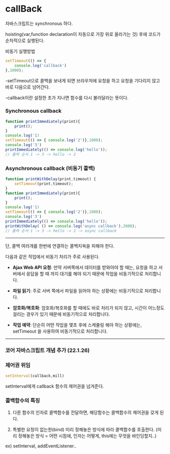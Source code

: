 # callBack

자바스크립트는 synchronous 하다.

hoisting(var,function declaration이 자동으로 가장 위로 올라가는 것) 후에 코드가 순차적으로 실행된다.

비동기 실행방법

```jsx
setTimeout(() => {
	console.log('callback')
},1000);
```

-setTimeout으로 콜백을 보내게 되면 브라우저에 요청을 하고 요청을 기다리지 않고 바로 다음으로 넘어간다.

-callback이란 설정한 초가 지나면 함수를 다시 불러달라는 뜻이다.

### Synchronous callback

```jsx
function printImmediately(print){
	print();
}
console.log('1)
setTimeout(() => { console.log('2')},1000);
console.log('3')
printImmediately(() => console.log('hello'));
// 출력 순서 1 -> 3 -> hello -> 2
```

### Asynchronous callback (비동기 콜백)

```jsx
function printWithDelay(print,timeout) {
	setTimeout(print,timeout);
}
function printImmediately(print){
	print();
}
console.log('1)
setTimeout(() => { console.log('2')},1000);
console.log('3')
printImmediately(() => console.log('hello'));
printWithDelay( () => console.log('async callback'),2000);
// 출력 순서 1 -> 3 -> hello -> 2 -> async callback
```

---

단, 콜백 여러개를 한번에 연결하는 콜백지옥을 피해야 한다.

다음과 같은 작업에서 비동기 처리가 주로 사용된다.

- **Ajax Web API 요청**: 만약 서버쪽에서 데이터를 받와아야 할 때는, 요청을 하고 서버에서 응답을 할 때 까지 대기를 해야 되기 때문에 작업을 비동기적으로 처리합니다.

- **파일 읽기**: 주로 서버 쪽에서 파일을 읽어야 하는 상황에는 비동기적으로 처리합니다.

- **암호화/복호화**: 암호화/복호화를 할 때에도 바로 처리가 되지 않고, 시간이 어느정도 걸리는 경우가 있기 때문에 비동기적으로 처리합니다.

- **작업 예약**: 단순히 어떤 작업을 몇초 후에 스케쥴링 해야 하는 상황에는, setTimeout 을 사용하여 비동기적으로 처리합니다.


---
### 코어 자바스크립트 개념 추가 (22.1.26)
### 제어권 위임

```jsx
setInterval(callback,mill)

```

setInterval에게 callback 함수의 제어권을 넘겨준다. 

### 콜백함수의 특징

1. 다른 함수의 인자로 콜백함수를 전달하면, 해당함수는 콜백함수의 제어권을 갖게 된다.

2. 특별한 요청이 없는한(bind) 미리 정해놓은 방식에 따라 콜백함수를 호출한다. (미리 정해놓은 방식 = 어떤 시점에, 인자는 어떻게, this에는 무엇을 바인딩할지..) 

ex) setInterval, addEventListener..
